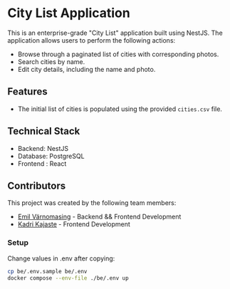 # City List Application

This is an enterprise-grade "City List" application built using NestJS. The application allows users to perform the
following actions:

- Browse through a paginated list of cities with corresponding photos.
- Search cities by name.
- Edit city details, including the name and photo.

## Features

- The initial list of cities is populated using the provided `cities.csv` file.

## Technical Stack

- Backend: NestJS
- Database: PostgreSQL
- Frontend : React

## Contributors

This project was created by the following team members:

- [Emil Värnomasing](https://github.com/3mil1) - Backend && Frontend Development
- [Kadri Kajaste](https://github.com/kkajaste) - Frontend Development



### Setup

Change values in .env after copying:
```bash
cp be/.env.sample be/.env
docker compose --env-file ./be/.env up
```

